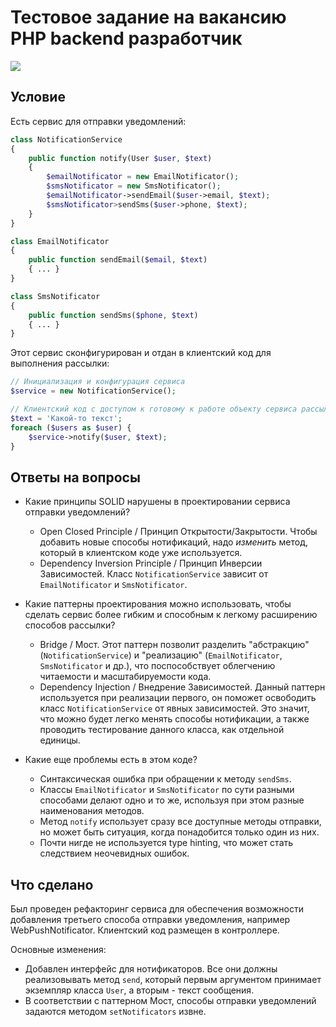 # Тестовое задание на вакансию PHP backend разработчик
![](https://hsto.org/getpro/habr/avatars/8f1/042/064/8f104206479a1cda45284c1167e45592.png)

## **Условие**
Есть сервис для отправки уведомлений:
```php
class NotificationService
{
    public function notify(User $user, $text)
    {
        $emailNotificator = new EmailNotificator();
        $smsNotificator = new SmsNotificator();
        $emailNotificator->sendEmail($user->email, $text);
        $smsNotificator>sendSms($user->phone, $text);
    }
}

class EmailNotificator
{
    public function sendEmail($email, $text)
    { ... }
}

class SmsNotificator
{
    public function sendSms($phone, $text)
    { ... }
}
```

Этот сервис сконфигурирован и отдан в клиентский код для выполнения рассылки:
```php
// Инициализация и конфигурация сервиса
$service = new NotificationService();

// Клиентский код с доступом к готовому к работе объекту сервиса рассылки
$text = 'Какой-то текст';
foreach ($users as $user) {
    $service->notify($user, $text);
}
```

## Ответы на вопросы
* Какие принципы SOLID нарушены в проектировании сервиса отправки уведомлений? 
  * Open Closed Principle / Принцип Открытости/Закрытости. Чтобы добавить новые способы нотификаций, надо *изменить* метод, который в клиентском коде уже используется.
  * Dependency Inversion Principle / Принцип Инверсии Зависимостей. Класс ```NotificationService``` зависит от ```EmailNotificator``` и ```SmsNotificator```.


* Какие паттерны проектирования можно использовать, чтобы сделать сервис более гибким и способным к легкому расширению способов рассылки?
    * Bridge / Мост. Этот паттерн позволит разделить "абстракцию" (```NotificationService```) и "реализацию" (```EmailNotificator```, ```SmsNotificator``` и др.), что поспособствует облегчению читаемости и масштабируемости кода.
    * Dependency Injection / Внедрение Зависимостей. Данный паттерн используется при реализации первого, он поможет освободить класс ```NotificationService``` от явных зависимостей. Это значит, что можно будет легко менять способы нотификации, а также проводить тестирование данного класса, как отдельной единицы.


* Какие еще проблемы есть в этом коде?
  * Синтаксическая ошибка при обращении к методу ```sendSms```.
  * Классы ```EmailNotificator``` и ```SmsNotificator``` по сути разными способами делают одно и то же, используя при этом разные наименования методов.
  * Метод ```notify``` использует сразу все доступные методы отправки, но может быть ситуация, когда понадобится только один из них.
  * Почти нигде не используется type hinting, что может стать следствием неочевидных ошибок.


## Что сделано
Был проведен рефакторинг сервиса для обеспечения возможности добавления третьего способа отправки уведомления, например WebPushNotificator. Клиентский код размещен в контроллере.

Основные изменения:
- Добавлен интерфейс для нотификаторов. Все они должны реализовывать метод ```send```, который первым аргументом принимает экземпляр класса ```User```, а вторым - текст сообщения.
- В соответствии с паттерном Мост, способы отправки уведомлений задаются методом ```setNotificators``` извне.